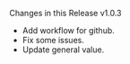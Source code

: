 Changes in this Release v1.0.3
- Add workflow for github.
- Fix some issues.
- Update general value.

